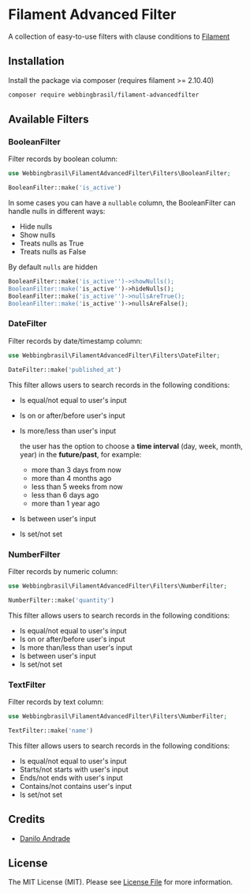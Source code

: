 
# Filament Advanced Filter

A collection of easy-to-use filters with clause conditions to [Filament](https://filamentphp.com)

## Installation

Install the package via composer (requires filament >= 2.10.40)
```bash
composer require webbingbrasil/filament-advancedfilter
```

## Available Filters

### BooleanFilter

Filter records by boolean column:

```php
use Webbingbrasil\FilamentAdvancedFilter\Filters\BooleanFilter;

BooleanFilter::make('is_active')
```

In some cases you can have a `nullable` column, the BooleanFilter can handle nulls in different ways:

- Hide nulls
- Show nulls
- Treats nulls as True
- Treats nulls as False

By default `nulls` are hidden

```php
BooleanFilter::make('is_active'')->showNulls();
BooleanFilter::make('is_active'')->hideNulls();
BooleanFilter::make('is_active'')->nullsAreTrue();
BooleanFilter::make('is_active'')->nullsAreFalse();
```

### DateFilter

Filter records by date/timestamp column:

```php
use Webbingbrasil\FilamentAdvancedFilter\Filters\DateFilter;

DateFilter::make('published_at')
```

This filter allows users to search records in the following conditions:

- Is equal/not equal to user's input
- Is on or after/before user's input
- Is more/less than user's input
  
    the user has the option to choose a **time interval** (day, week, month, year) in the **future/past**, for example:
  - more than 3 days from now
  - more than 4 months ago
  - less than 5 weeks from now
  - less than 6 days ago
  - more than 1 year ago

- Is between user's input
- Is set/not set


### NumberFilter

Filter records by numeric column:

```php
use Webbingbrasil\FilamentAdvancedFilter\Filters\NumberFilter;

NumberFilter::make('quantity')
```

This filter allows users to search records in the following conditions:

- Is equal/not equal to user's input
- Is on or after/before user's input
- Is more than/less than user's input
- Is between user's input
- Is set/not set

### TextFilter

Filter records by text column: 

```php
use Webbingbrasil\FilamentAdvancedFilter\Filters\NumberFilter;

TextFilter::make('name')
```

This filter allows users to search records in the following conditions:

- Is equal/not equal to user's input
- Starts/not starts with user's input
- Ends/not ends with user's input
- Contains/not contains user's input
- Is set/not set

## Credits

-   [Danilo Andrade](https://github.com/dmandrade)

## License

The MIT License (MIT). Please see [License File](LICENSE.md) for more information.
